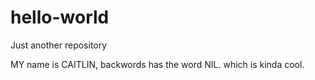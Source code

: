 # hello-world
Just another repository

MY name is CAITLIN, backwords has the word NIL. which is kinda cool.
